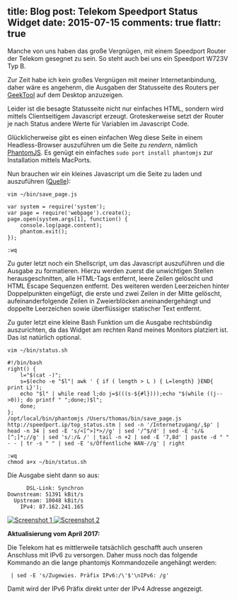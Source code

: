 title: Blog
post: Telekom Speedport Status Widget
date: 2015-07-15
comments: true
flattr: true
---

Manche von uns haben das große Vergnügen, mit einem Speedport Router der Telekom gesegnet zu sein. So steht auch bei uns ein Speedport W723V Typ B.

Zur Zeit habe ich kein großes Vergnügen mit meiner Internetanbindung, daher wäre es angehenm, die Ausgaben der Statusseite des Routers per [GeekTool](http://projects.tynsoe.org/en/geektool/) auf dem Desktop anzuzeigen.

Leider ist die besagte Statusseite nicht nur einfaches HTML, sondern wird mittels Clientseitigem Javascript erzeugt. Groteskerweise setzt der Router je nach Status andere Werte für Variablen im Javascript Code.

Glücklicherweise gibt es einen einfachen Weg diese Seite in einem Headless-Browser auszuführen um die Seite zu *rendern*, nämlich [PhantomJS](http://phantomjs.org). Es genügt ein einfaches `sudo port install phantomjs` zur Installation mittels MacPorts.

Nun brauchen wir ein kleines Javascript um die Seite zu laden und auszuführen ([Quelle](http://superuser.com/a/448517)):

    vim ~/bin/save_page.js

    var system = require('system');
    var page = require('webpage').create();
    page.open(system.args[1], function() {
        console.log(page.content);
        phantom.exit();
    });
    
    :wq

Zu guter letzt noch ein Shellscript, um das Javascript auszuführen und die Ausgabe zu formatieren. Hierzu werden zuerst die unwichtigen Stellen herausgeschnitten, alle HTML-Tags entfernt, leere Zeilen gelöscht und HTML Escape Sequenzen entfernt. Des weiteren werden Leerzeichen hinter Doppelpunkten eingefügt, die erste und zwei Zeilen in der Mitte gelöscht, aufeinanderfolgende Zeilen in Zweierblöcken aneinandergehängt und doppelte Leerzeichen sowie überflüssiger statischer Text entfernt.

Zu guter letzt eine kleine Bash Funktion um die Ausgabe rechtsbündig auszurichten, da das Widget am rechten Rand meines Monitors platziert ist. Das ist natürlich optional.

    vim ~/bin/status.sh
    
    #!/bin/bash
    right() {
        l="$(cat -)";
        s=$(echo -e "$l"| awk ' { if ( length > L ) { L=length} }END{ print L}');
        echo "$l" | while read l;do j=$(((s-${#l})));echo "$(while ((j-->0)); do printf " ";done;)$l";
        done;
    };
    /opt/local/bin/phantomjs /Users/thomas/bin/save_page.js http://speedport.ip/top_status.stm | sed -n '/Internetzugang/,$p' | head -n 34 | sed -E 's/<[^>]*>//g' | sed '/^$/d' | sed -E 's/&[^;]*;//g' | sed 's/:/& /' | tail -n +2 | sed -E '7,8d' | paste -d " " - - | tr -s " " | sed -E 's/Öffentliche WAN-//g' | right
    
    :wq
    chmod a+x ~/bin/status.sh

Die Ausgabe sieht dann so aus:

          DSL-Link: Synchron
    Downstream: 51391 kBit/s
      Upstream: 10048 kBit/s
        IPv4: 87.162.241.165

<div class="lightgallery">
    <a href="img/widget1.png">
        <img src="img/widget1.png" alt="Screenshot 1">
    </a>
    <a href="img/widget2.png">
        <img src="img/widget2_small.png" alt="Screenshot 2">
    </a>
</div>

**Aktualisierung vom April 2017:**

Die Telekom hat es mittlerweile tatsächlich geschafft auch unseren Anschluss mit IPv6 zu versorgen. Daher muss noch das folgende Kommando an die lange phantomjs Kommandozeile angehängt werden:

     | sed -E 's/Zugewies. Präfix IPv6:/\'$'\nIPv6: /g'

Damit wird der IPv6 Präfix direkt unter der IPv4 Adresse angezeigt.

